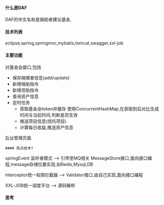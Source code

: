 #### 什么是DAF

DAF的中文名称是捐助者建议基金,

#### 技术列表

eclipse,spring,springmvc,mybatis,tomcat,swagger,xxl-job

#### 主要功能

对基金会接口,包括

- 保存捐赠者信息(add/update)
- 新增捐助指令
- 新增资助指令
- 查询资产信息
- 定时任务
  + 获取基金会token并缓存 使用ConcurrentHashMap,在获取到后对比生成时间与当前时间,判断是否生效
  + 推送项目信息(信托项目)
  + 计算每日收益,推送资产信息

后台管理页面

	#### 亮点技术?

springEvent 监听者模式 --> 引申至MQ相关 MessageStore接口,面向接口编程,message存储位置实现,如Redis,Mysql,DB

interceptor统一权限拦截器 --> Validator接口,由自己实现,面向接口编程

XXL-JOB统一调度平台 --> 源码解析

#### 思考

